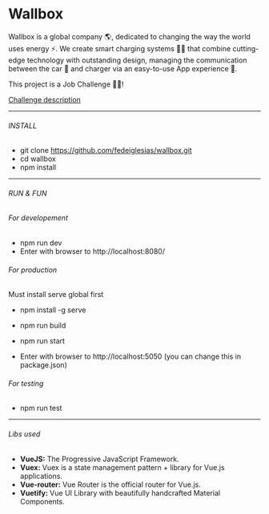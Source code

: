 # Wallbox

Wallbox is a global company :earth_americas:, dedicated to changing the way the world uses energy :zap:. We create smart charging systems :electric_plug::battery: that combine cutting-edge technology with outstanding design, managing the communication between the car :blue_car: and charger via an easy-to-use App experience :iphone:.

This project is a Job Challenge :technologist:!

[Challenge description](/challenge/README.md)

---


###### INSTALL

* git clone https://github.com/fedeiglesias/wallbox.git
* cd wallbox
* npm install

---


###### RUN & FUN

###### For developement

* npm run dev
* Enter with browser to http://localhost:8080/

###### For production

Must install serve global first
* npm install -g serve

* npm run build
* npm run start
* Enter with browser to http://localhost:5050 (you can change this in package.json)

###### For testing

* npm run test

---

###### Libs used

* **VueJS:** The Progressive JavaScript Framework.
* **Vuex:** Vuex is a state management pattern + library for Vue.js applications.
* **Vue-router:** Vue Router is the official router for Vue.js.
* **Vuetify:** Vue UI Library with beautifully handcrafted Material Components.
